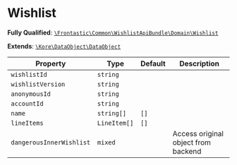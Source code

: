 #  Wishlist

**Fully Qualified**: [`\Frontastic\Common\WishlistApiBundle\Domain\Wishlist`](../../../../src/php/WishlistApiBundle/Domain/Wishlist.php)

**Extends**: [`\Kore\DataObject\DataObject`](https://github.com/kore/DataObject)

Property|Type|Default|Description
--------|----|-------|-----------
`wishlistId`|`string`||
`wishlistVersion`|`string`||
`anonymousId`|`string`||
`accountId`|`string`||
`name`|`string[]`|`[]`|
`lineItems`|`LineItem[]`|`[]`|
`dangerousInnerWishlist`|`mixed`||Access original object from backend

